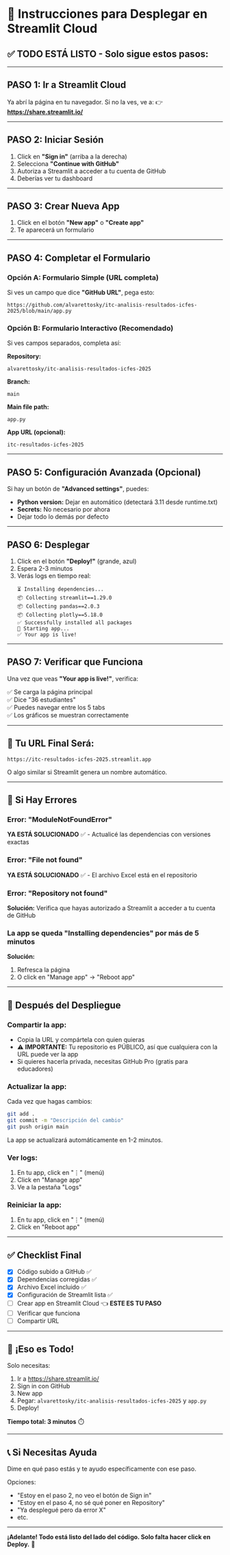 # 🚀 Instrucciones para Desplegar en Streamlit Cloud

## ✅ TODO ESTÁ LISTO - Solo sigue estos pasos:

---

## PASO 1: Ir a Streamlit Cloud

Ya abrí la página en tu navegador. Si no la ves, ve a:
👉 **https://share.streamlit.io/**

---

## PASO 2: Iniciar Sesión

1. Click en **"Sign in"** (arriba a la derecha)
2. Selecciona **"Continue with GitHub"**
3. Autoriza a Streamlit a acceder a tu cuenta de GitHub
4. Deberías ver tu dashboard

---

## PASO 3: Crear Nueva App

1. Click en el botón **"New app"** o **"Create app"**
2. Te aparecerá un formulario

---

## PASO 4: Completar el Formulario

### Opción A: Formulario Simple (URL completa)

Si ves un campo que dice **"GitHub URL"**, pega esto:

```
https://github.com/alvarettosky/itc-analisis-resultados-icfes-2025/blob/main/app.py
```

### Opción B: Formulario Interactivo (Recomendado)

Si ves campos separados, completa así:

**Repository:**
```
alvarettosky/itc-analisis-resultados-icfes-2025
```

**Branch:**
```
main
```

**Main file path:**
```
app.py
```

**App URL (opcional):**
```
itc-resultados-icfes-2025
```

---

## PASO 5: Configuración Avanzada (Opcional)

Si hay un botón de **"Advanced settings"**, puedes:

- **Python version:** Dejar en automático (detectará 3.11 desde runtime.txt)
- **Secrets:** No necesario por ahora
- Dejar todo lo demás por defecto

---

## PASO 6: Desplegar

1. Click en el botón **"Deploy!"** (grande, azul)
2. Espera 2-3 minutos
3. Verás logs en tiempo real:
   ```
   ⏳ Installing dependencies...
   📦 Collecting streamlit==1.29.0
   📦 Collecting pandas==2.0.3
   📦 Collecting plotly==5.18.0
   ✅ Successfully installed all packages
   🚀 Starting app...
   ✅ Your app is live!
   ```

---

## PASO 7: Verificar que Funciona

Una vez que veas **"Your app is live!"**, verifica:

✅ Se carga la página principal  
✅ Dice "36 estudiantes"  
✅ Puedes navegar entre los 5 tabs  
✅ Los gráficos se muestran correctamente  

---

## 🎯 Tu URL Final Será:

```
https://itc-resultados-icfes-2025.streamlit.app
```

O algo similar si Streamlit genera un nombre automático.

---

## 🐛 Si Hay Errores

### Error: "ModuleNotFoundError"
**YA ESTÁ SOLUCIONADO** ✅ - Actualicé las dependencias con versiones exactas

### Error: "File not found"
**YA ESTÁ SOLUCIONADO** ✅ - El archivo Excel está en el repositorio

### Error: "Repository not found"
**Solución:** Verifica que hayas autorizado a Streamlit a acceder a tu cuenta de GitHub

### La app se queda "Installing dependencies" por más de 5 minutos
**Solución:** 
1. Refresca la página
2. O click en "Manage app" → "Reboot app"

---

## 📱 Después del Despliegue

### Compartir la app:
- Copia la URL y compártela con quien quieras
- ⚠️ **IMPORTANTE:** Tu repositorio es PÚBLICO, así que cualquiera con la URL puede ver la app
- Si quieres hacerla privada, necesitas GitHub Pro (gratis para educadores)

### Actualizar la app:
Cada vez que hagas cambios:
```bash
git add .
git commit -m "Descripción del cambio"
git push origin main
```
La app se actualizará automáticamente en 1-2 minutos.

### Ver logs:
1. En tu app, click en "⋮" (menú)
2. Click en "Manage app"
3. Ve a la pestaña "Logs"

### Reiniciar la app:
1. En tu app, click en "⋮" (menú)
2. Click en "Reboot app"

---

## ✅ Checklist Final

- [x] Código subido a GitHub ✅
- [x] Dependencias corregidas ✅
- [x] Archivo Excel incluido ✅
- [x] Configuración de Streamlit lista ✅
- [ ] Crear app en Streamlit Cloud 👈 **ESTE ES TU PASO**
- [ ] Verificar que funciona
- [ ] Compartir URL

---

## 🎉 ¡Eso es Todo!

Solo necesitas:
1. Ir a https://share.streamlit.io/
2. Sign in con GitHub
3. New app
4. Pegar: `alvarettosky/itc-analisis-resultados-icfes-2025` y `app.py`
5. Deploy!

**Tiempo total: 3 minutos** ⏱️

---

## 📞 Si Necesitas Ayuda

Dime en qué paso estás y te ayudo específicamente con ese paso.

Opciones:
- "Estoy en el paso 2, no veo el botón de Sign in"
- "Estoy en el paso 4, no sé qué poner en Repository"
- "Ya desplegué pero da error X"
- etc.

---

**¡Adelante! Todo está listo del lado del código. Solo falta hacer click en Deploy.** 🚀


